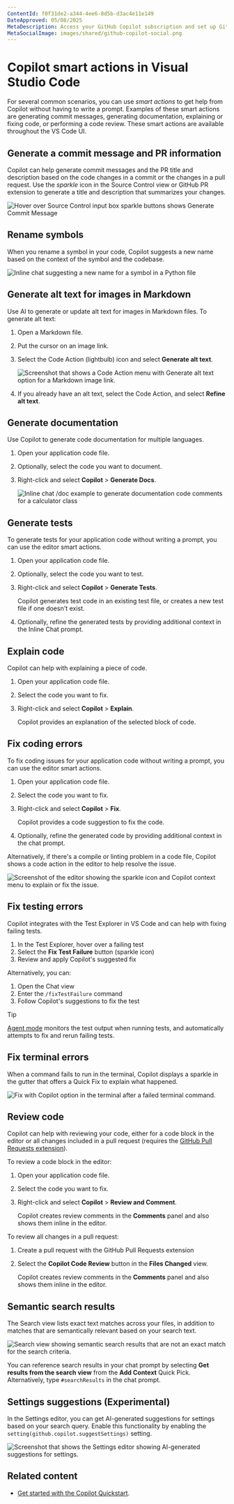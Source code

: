 ```yaml
---
ContentId: f0f31de2-a344-4ee6-8d5b-d3ac4e11e149
DateApproved: 05/08/2025
MetaDescription: Access your GitHub Copilot subscription and set up GitHub Copilot in Visual Studio.
MetaSocialImage: images/shared/github-copilot-social.png
---
```

# Copilot smart actions in Visual Studio Code

For several common scenarios, you can use _smart actions_ to get help from Copilot without having to write a prompt. Examples of these smart actions are generating commit messages, generating documentation, explaining or fixing code, or performing a code review. These smart actions are available throughout the VS Code UI.

## Generate a commit message and PR information

Copilot can help generate commit messages and the PR title and description based on the code changes in a commit or the changes in a pull request. Use the _sparkle_ icon in the Source Control view or GitHub PR extension to generate a title and description that summarizes your changes.

![Hover over Source Control input box sparkle buttons shows Generate Commit Message](images/copilot-smart-actions/generate-commit-message.png)

## Rename symbols

When you rename a symbol in your code, Copilot suggests a new name based on the context of the symbol and the codebase.

![Inline chat suggesting a new name for a symbol in a Python file](images/copilot-smart-actions/copilot-inline-chat-rename-suggestion.png)

## Generate alt text for images in Markdown

Use AI to generate or update alt text for images in Markdown files. To generate alt text:

1. Open a Markdown file.
1. Put the cursor on an image link.
1. Select the Code Action (lightbulb) icon and select **Generate alt text**.

    ![Screenshot that shows a Code Action menu with Generate alt text option for a Markdown image link.](images/copilot-smart-actions/generate-alt-text.png)

1. If you already have an alt text, select the Code Action, and select **Refine alt text**.

## Generate documentation

Use Copilot to generate code documentation for multiple languages.

1. Open your application code file.
1. Optionally, select the code you want to document.
1. Right-click and select **Copilot** > **Generate Docs**.

    ![Inline chat /doc example to generate documentation code comments for a calculator class](images/copilot-smart-actions/inline-chat-doc-example.png)

## Generate tests

To generate tests for your application code without writing a prompt, you can use the editor smart actions.

1. Open your application code file.
1. Optionally, select the code you want to test.
1. Right-click and select **Copilot** > **Generate Tests**.

    Copilot generates test code in an existing test file, or creates a new test file if one doesn't exist.

1. Optionally, refine the generated tests by providing additional context in the Inline Chat prompt.

## Explain code

Copilot can help with explaining a piece of code.

1. Open your application code file.
1. Select the code you want to fix.
1. Right-click and select **Copilot** > **Explain**.

    Copilot provides an explanation of the selected block of code.

## Fix coding errors

To fix coding issues for your application code without writing a prompt, you can use the editor smart actions.

1. Open your application code file.
1. Select the code you want to fix.
1. Right-click and select **Copilot** > **Fix**.

    Copilot provides a code suggestion to fix the code.

1. Optionally, refine the generated code by providing additional context in the chat prompt.

Alternatively, if there's a compile or linting problem in a code file, Copilot shows a code action in the editor to help resolve the issue.

![Screenshot of the editor showing the sparkle icon and Copilot context menu to explain or fix the issue.](images/copilot-smart-actions/copilot-code-action-fix.png)

## Fix testing errors

Copilot integrates with the Test Explorer in VS Code and can help with fixing failing tests.

1. In the Test Explorer, hover over a failing test
1. Select the **Fix Test Failure** button (sparkle icon)
1. Review and apply Copilot's suggested fix

Alternatively, you can:

1. Open the Chat view
1. Enter the `/fixTestFailure` command
1. Follow Copilot's suggestions to fix the test

> [!TIP]
> [Agent mode](/docs/copilot/chat/chat-agent-mode.md) monitors the test output when running tests, and automatically attempts to fix and rerun failing tests.

## Fix terminal errors

When a command fails to run in the terminal, Copilot displays a sparkle in the gutter that offers a Quick Fix to explain what happened.

![Fix with Copilot option in the terminal after a failed terminal command.](images/copilot-smart-actions/terminal-command-explanation.png)

## Review code

Copilot can help with reviewing your code, either for a code block in the editor or all changes included in a pull request (requires the [GitHub Pull Requests extension](https://marketplace.visualstudio.com/items/?itemName=GitHub.vscode-pull-request-github)).

To review a code block in the editor:

1. Open your application code file.
1. Select the code you want to fix.
1. Right-click and select **Copilot** > **Review and Comment**.

    Copilot creates review comments in the **Comments** panel and also shows them inline in the editor.

To review all changes in a pull request:

1. Create a pull request with the GitHub Pull Requests extension
1. Select the **Copilot Code Review** button in the **Files Changed** view.

    Copilot creates review comments in the **Comments** panel and also shows them inline in the editor.

## Semantic search results

The Search view lists exact text matches across your files, in addition to matches that are semantically relevant based on your search text.

![Search view showing semantic search results that are not an exact match for the search criteria.](images/copilot-smart-actions/semantic-search-results.png)

You can reference search results in your chat prompt by selecting **Get results from the search view** from the **Add Context** Quick Pick. Alternatively, type `#searchResults` in the chat prompt.

## Settings suggestions (Experimental)

In the Settings editor, you can get AI-generated suggestions for settings based on your search query. Enable this functionality by enabling the `setting(github.copilot.suggestSettings)` setting.

![Screenshot that shows the Settings editor showing AI-generated suggestions for settings.](images/copilot-smart-actions/settings-suggestions.png)

## Related content

* [Get started with the Copilot Quickstart](/docs/copilot/getting-started.md).
